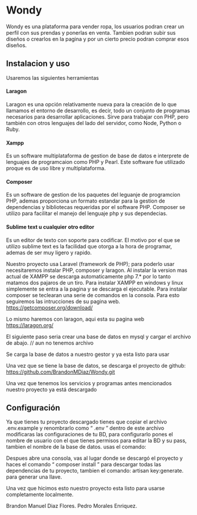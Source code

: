# Wondy
Wondy es una plataforma para vender ropa, los usuarios podran crear un perfil con sus prendas y ponerlas en venta.
Tambien podran subir sus diseños o crearlos en la pagina y por un cierto precio podran comprar esos diseños.

## Instalacion y uso 

Usaremos las  siguientes herramientas

#### Laragon

Laragon es una opción relativamente nueva para la creación de lo que llamamos el entorno de desarrollo, es decir, todo un conjunto de programas necesarios para desarrollar aplicaciones. Sirve para trabajar con PHP, pero también con otros lenguajes del lado del servidor, como Node, Python o Ruby. 

#### Xampp

Es un software multiplataforma de gestion de base de datos e interprete de lenguajes de programcaion como PHP y Pearl.
Este  software fue utilizado proque es de uso libre y multiplataforma.

#### Composer

Es un software de gestion de los paquetes del leguanje de programcion PHP, ademas proporciona un formato estandar para la gestion de dependencias y bibliotecas requeridas por el software PHP.
Composer se utilizo para facilitar el manejo del lenguaje php y sus dependecias.

#### Sublime text u cualquier otro editor 
Es un editor de texto con soporte para codificar.
El motivo por el que se utilizo sublime text es la facilidad que otorga a la hora de programar, ademas de ser muy ligero y rapido.

Nuestro proyecto usa Laravel (framework de PHP); para poderlo usar necesitaremos instalar PHP, composer y laragon. 
Al instalar la version mas actual de XAMPP se descarga automaticamente php 7.* por lo tanto matamos dos pajaros de un tiro.
Para instalar XAMPP en windows y linux simplemente se entra a la pagina y se descarga el ejecutable.
Para instalar composer se teclearan una serie de comandos en la consola. Para esto seguiremos las intrucciones de su pagina web. https://getcomposer.org/download/ 

Lo mismo haremos con laragon, aqui esta su pagina web 
https://laragon.org/

El siguiente paso seria crear una base de datos en mysql y cargar el archivo de abajo.
  // aun no tenemos archivo
  
Se carga la base de datos a nuestro gestor y ya esta listo para usar

Una vez que se tiene la base de datos, se descarga el proyecto de github: https://github.com/BrandonMDiaz/Wondy.git

Una vez que tenemos los servicios y programas antes mencionados nuestro proyecto ya está descargado

## Configuración

Ya que tienes tu proyecto descargado tienes que copiar el archivo .env.example y renombrarlo como “ .env ” dentro de este archivo modificaras las configuraciones de tu BD, para configurarlo pones el nombre de usuario con el que tienes permisos para editar la BD y su pass, tambien el nombre de la base de datos.
usas el comando:

Despues abre una consola, vas al lugar donde se descargó el proyecto y haces el comando “  composer install ” para descargar todas las dependencias de tu proyecto, tambien el comando: artisan key:generate. para generar una llave.

Una vez que hicimos esto nuestro proyecto esta listo para usarse completamente localmente. 

Brandon Manuel Diaz Flores.
Pedro Morales Enriquez.

